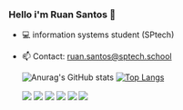 ### Hello i'm Ruan Santos 👋
- 💻 information systems student (SPtech)
- 📫 Contact: ruan.santos@sptech.school


  ![Anurag's GitHub stats](https://github-readme-stats.vercel.app/api?username=JuliaAraujoOliveira&show&count_private=true&icons=true&theme=material-palenight)
[![Top Langs](https://github-readme-stats.vercel.app/api/top-langs/?username=JuliaAraujoOliveira&count_private=true&layout=compact&show_icons=true&theme=material-palenight)](https://github.com/anuraghazra/github-readme-stats)
  <div>
     <img align="center" src="https://icongr.am/devicon/css3-original.svg?size=50&color=60307e">
     <img align="center" src="https://icongr.am/devicon/html5-original.svg?size=50&color=60307e">
     <img  align="center" src="https://icongr.am/devicon/javascript-plain.svg?size=50&color=60307e">
     <img  align="center" src="https://icongr.am/devicon/java-original.svg?size=50&color=60307e">
     <img  align="center" src="https://icongr.am/devicon/mysql-original.svg?size=50&color=60307e">
     <img  align="center"src="https://icongr.am/devicon/git-original.svg?size=50&color=60307e">
 </div>
